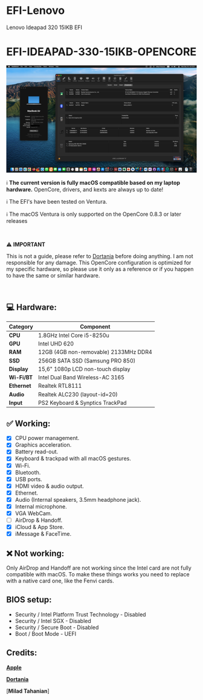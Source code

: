 # EFI-Lenovo
Lenovo Ideapad 320 15IKB EFI

# EFI-IDEAPAD-330-15IKB-OPENCORE
<img src="assets/macos-ventura.png">

:information_source: **The current version is fully macOS compatible based on my laptop hardware.**
OpenCore, drivers, and kexts are always up to date!

:information_source: The EFI's have been tested on Ventura.

:information_source: The macOS Ventura is only supported on the OpenCore 0.8.3 or later releases

<br/>

:warning: **IMPORTANT**

This is not a guide, please refer to [Dortania](https://dortania.github.io/getting-started) before doing anything. I am not responsible for any damage. This OpenCore configuration is optimized for my specific hardware, so please use it only as a reference or if you happen to have the same or similar hardware.

<br/>

## :computer: Hardware:

| **Category** | **Component**                         |
| ------------ | ------------------------------------- |
| **CPU**      | 1.8GHz Intel Core i5-8250u            |
| **GPU**      | Intel UHD 620                         |
| **RAM**      | 12GB (4GB non-removable) 2133MHz DDR4 |
| **SSD**      | 256GB SATA SSD (Samsung PRO 850)      |
| **Display**  | 15,6" 1080p LCD non-touch display     |
| **Wi-Fi/BT** | Intel Dual Band Wireless-AC 3165      |
| **Ethernet** | Realtek RTL8111                       |
| **Audio**    | Realtek ALC230 (layout-id=20)         |
| **Input**    | PS2 Keyboard & Synptics TrackPad      |

## :white_check_mark: Working:

- [x] CPU power management.
- [x] Graphics acceleration.
- [x] Battery read-out.
- [x] Keyboard & trackpad with all macOS gestures.
- [x] Wi-Fi.
- [x] Bluetooth.
- [x] USB ports.
- [x] HDMI video & audio output.
- [x] Ethernet.
- [x] Audio (Internal speakers, 3.5mm headphone jack).
- [x] Internal microphone.
- [x] VGA WebCam.
- [ ] AirDrop & Handoff.
- [x] iCloud & App Store.
- [x] iMessage & FaceTime.

## :x: Not working:

Only AirDrop and Handoff are not working since the Intel card are not fully compatible with macOS. To make these things works you need to replace with a native card one, like the Fenvi cards.

## BIOS setup:

- Security / Intel Platform Trust Technology - Disabled
- Security / Intel SGX - Disabled
- Security / Secure Boot - Disabled
- Boot / Boot Mode - UEFI

## Credits:

[**Apple**](http://apple.com/)

[**Dortania**](https://dortania.github.io/getting-started/)

[**Milad Tahanian**]